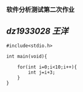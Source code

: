### 软件分析测试第二次作业
*dz1933028 王洋*
---
```
#include<stdio.h>

int main(void){
	
	for(int i=0;i<10;i++){
		int j=i+3;
	}
}
```
